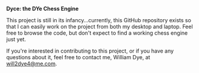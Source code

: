 **Dyce: the DYe Chess Engine**

This project is still in its infancy...currently, this GitHub repository exists so that I can easily work on the
project from both my desktop and laptop. Feel free to browse the code, but don't expect to find a working chess
engine just yet.

If you're interested in contributing to this project, or if you have any questions about it, feel free to contact me,
William Dye, at <will2dye4@me.com>.